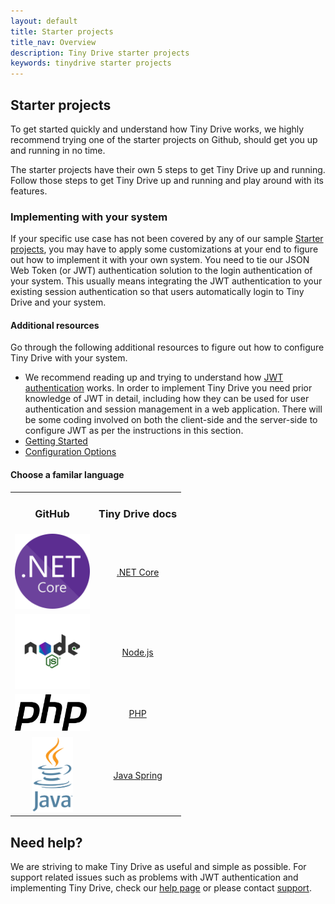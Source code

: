 ```yaml
---
layout: default
title: Starter projects
title_nav: Overview
description: Tiny Drive starter projects
keywords: tinydrive starter projects
---
```


## Starter projects

To get started quickly and understand how Tiny Drive works, we highly recommend trying one of the starter projects on Github, should get you up and running in no time.

The starter projects have their own 5 steps to get Tiny Drive up and running. Follow those steps to get Tiny Drive up and running and play around with its features.

### Implementing with your system

If your specific use case has not been covered by any of our sample [Starter projects]({{site.baseurl}}/tinydrive/libraries/starter-projects/), you may have to apply some customizations at your end to figure out how to implement it with your own system. You need to tie our JSON Web Token (or JWT) authentication solution to the login authentication of your system. This usually means integrating the JWT authentication to your existing session authentication so that users automatically login to Tiny Drive and your system.

#### Additional resources

Go through the following additional resources to figure out how to configure Tiny Drive with your system.

- We recommend reading up and trying to understand how [JWT authentication]({{site.baseurl}}/tinydrive/jwt-authentication/) works. In order to implement Tiny Drive you need prior knowledge of JWT in detail, including how they can be used for user authentication and session management in a web application. There will be some coding involved on both the client-side and the server-side to configure JWT as per the instructions in this section.
- [Getting Started]({{site.baseurl}}/tinydrive/getting-started/)
- [Configuration Options]({{site.baseurl}}/tinydrive/configuration/)


#### Choose a familar language

<table style="text-align: center">
    <tbody>
        <tr>
            <td><h3>GitHub</h3></td>
            <td><h3>Tiny Drive docs</h3></td>
        </tr>
        <tr>
            <td><a href="https://github.com/tinymce/tinydrive-dotnet-mvc-starter"><img src="/images/netcore.svg" width="120"></a></td>
            <td><a href="../dotnet/">.NET Core</a></td>
        </tr>
        <tr>
            <td><a href="https://github.com/tinymce/tinydrive-nodejs-starter"><img src="/images/nodejs.svg"  width="120"></a></td>
            <td><a href="../nodejs/">Node.js</a></td>
        </tr>
        <tr>
            <td><a href="https://github.com/tinymce/tinydrive-php-starter"><img src="/images/php.svg"  width="120"></a></td>
            <td><a href="../php/">PHP</a></td>
        </tr>
        <tr>
            <td><a href="https://github.com/tinymce/tinydrive-java-spring-starter"><img src="/images/java.png" height="120"></a></td>
            <td><a href="../java/">Java Spring</a></td>
        </tr>
    </tbody>
</table>

## Need help? ##

We are striving to make Tiny Drive as useful and simple as possible. For support related issues such as problems with JWT authentication and implementing Tiny Drive, check our [help page](/tinydrive/get-help/) or please contact [support](https://support.tiny.cloud/hc/en-us/requests/new).

